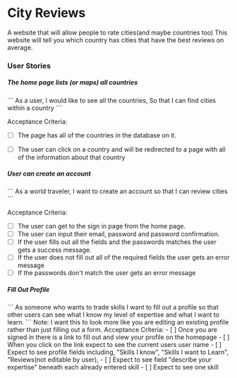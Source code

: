 <h1>City Reviews</h1>

A website that will allow people to rate cities(and maybe countries too)  This website will tell you which country has cities that have the best reviews on average.

<h3>User Stories</h3>

<h5>The home page lists (or maps) all countries</h5>
```
As a user,
I would like to see all the countries,
So that I can find cities within a country
```

Acceptance Criteria:
- [ ] The page has all of the countries in the database on it.
- [ ] The user can click on a country and will be redirected to a page with all of the information about that country


<h5>User can create an account</h5>
```
As a world traveler,
I want to create an account
so that I can review cities
```

Acceptance Criteria:
- [ ] The user can get to the sign in page from the home page.
- [ ] The user can input their email, password and password confirmation.
- [ ] If the user fills out all the fields and the passwords matches the user gets a success message.
- [ ] If the user does not fill out all of the required fields the user gets an error message
- [ ] If the passwords don't match the user gets an error message
 
<h5>Fill Out Profile</h5>
```
As someone who wants to trade skills
I want to fill out a profile
so that other users can see what I know my level of expertise and what I want to learn.
```
Note: I want this to look more like you are editing an existing profile rather than just filling out a form.
Acceptance Criteria:
- [ ] Once you are signed in there is a link to fill out and view your profile on the homepage
- [ ] When you click on the link expect to see the current users user name
- [ ] Expect to see profile fields including, "Skills I know",  "Skills I want to Learn", "Reviews(not editable by user),
- [ ] Expect to see field "describe your expertise" beneath each already entered skill
- [ ] Expect to see one skill


<h5>   </h5>
